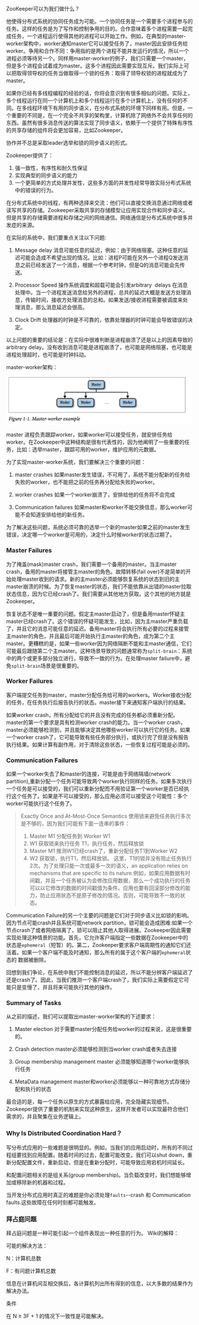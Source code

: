 ZooKeeper可以为我们做什么？

他使得分布式系统的协同任务成为可能。一个协同任务是一个需要多个进程参与的任务。这样的任务是为了写作和控制争用的目的。合作意味着多个进程需要一起完成任务，一个进程运行使得其他的进程可以开始工作。例如，在典型的master-worker架构中，worker通知master它可以接受任务了，master因此安排任务给worker。争用和合作不同：争用指的是两个进程不能并发运行的情况，所以一个进程必须等待另一个。同样用master-worker的例子，我们只需要一个master，但是多个进程会试着成为master。这多个进程因此需要实现互斥。我们实际上可以把取得领导权的任务当做取得一个锁的任务：取得了领导权锁的进程就成为了master。

如果你已经有多线程编程的经验的话，你将会意识到有很多相似的问题。实际上，多个线程运行在同一个计算机上和多个线程运行在多个计算机上，没有任何的不同。在多线程环境下有用的同步语义，在分布式系统的环境下同样有用。但是，一个重要的不同是，在一个完全不共享的架构里，计算机除了网络外不会共享任何的东西。虽然有很多消息传送的算法实现了同步语义，依赖于一个提供了特殊有序性的共享存储的组件将会更加容易，比如Zookeeper。

协作并不总是采取leader选举和锁的同步语义的形式。

Zookeeper提供了：

1. 强一致性，有序性和耐久性保证
2. 实现典型的同步语义的能力
3. 一个更简单的方式处理并发性，这些多方面的并发性经常导致实际分布式系统中的错误的行为。

在分布式系统中的线程，有两种选择来交流：他们可以直接交换消息通过网络或者读写共享的存储。Zookeeper采取共享的存储模型让应用实现合作和同步语义。但是共享的存储需要进程和存储之间的网络通信。网络通信是分布式系统中很多并发症的来源。

在实际的系统中，我们要重点关注以下问题:

1. Message delay
消息可能任意的延迟，例如：由于网络阻塞。这种任意的延迟可能会造成不希望出现的情况。比如：进程P可能在另外一个进程Q发送消息之前已经发送了一个消息，根据一个参考时钟，但是Q的消息可能会先传送。

2. Processor Speed
操作系统调度和超载可能会引发arbitrary  delays 在消息处理中。当一个进程发送消息给另外的进程，总共的延迟大概是发送方处理消息，传输时间，接收方处理消息的总和。如果发送/接收进程需要被调度来处理消息，那么消息延迟会很高。

3. Clock Drift
处理器的时钟是不可靠的，依靠处理器的时钟可能会导致错误的决定。

以上问题的重要的结论是：在实际中很难判断是进程崩溃了还是以上的因素导致的arbitrary delay。没有收到消息可能是进程崩溃了，也可能是网络阻塞，也可能是进程处理超时，也可能是时钟抖动。

master-worker架构：

![](./include/1-1.png)

master 进程负责跟踪worker，如果worker可以接受任务，就安排任务给worker。在Zookeeper中这种结构是很有代表性的，因为他阐明了一些重要的任务，比如：选举master，跟踪可用的worker，维护应用的元数据。

为了实现master-worker系统，我们要解决三个重要的问题：

1. master crashes
如果master发生错误，不可用了，系统不能分配新的任务给失败的worker，也不能把之前的任务再分配给失败的worker。

2. worker crashes
如果一个worker崩溃了，安排给他的任务将不会完成

3. Communication failures
如果master和worker不能交换信息，那么worker可能不会知道安排给他的新任务。

为了解决这些问题，系统必须可靠的选举一个新的master如果之前的master发生错误，决定哪一个worker是可用的，决定什么时候worker的状态过期了。

### Master Failures
为了掩盖(mask)master crash，我们需要一个备用的master。当主master crash，备用的master将接管主master的角色。故障转移(fail over)不是简单的开始处理master收到的请求。新的主master必须能够恢复系统的状态到旧的主master崩溃的时候。为了恢复master的状态，我们不能依靠从出错的master拉取状态信息，因为它已经crash了。我们需要从其他地方获取。这个其他的地方就是Zookeeper。

恢复状态不是唯一重要的问题。假定主master启动了，但是备用master怀疑主master已经crash了。这个错误的怀疑可能发生，比如，因为主master严重负载了，并且它的消息可能任意的延迟。备用master将会执行所有必要的过程来接管主master的角色，并且最后可能开始执行主master的角色，成为第二个主master。更糟糕的是，如果一些worker因为网络隔断不能和主master通信，它们可能最后跟随第二个主master。这种场景导致的问题通常称为`split-brain`：系统中的两个或更多部分独立进行，导致不一致的行为。在处理master failure中，避免`split-brain`场景是很重要的。

### Worker Failures
客户端提交任务到master，master分配任务给可用的workers。Worker接收分配的任务，在任务执行后报告执行的状态。master接下来通知客户端执行的结果。

如果worker crash，所有分配给它的并且没有完成的任务都必须重新分配。master的第一个要求是具有检测worker crash的能力。当一个worker crash，master必须能够检测到，并且能够决定其他哪些worker可以执行它的任务。如果一个worker crash了，它可能导致有些任务部分执行，或执行完了但是没有报告执行结果。如果计算有副作用，对于清除这些状态，一些恢复过程可能是必须的。

### Communication Failures
如果一个worker失去了和master的连接，可能是由于网络隔墙(network partition),重新分配一个任务可能导致两个worker执行同样的任务。如果多次执行一个任务是可以接受的，我们可以重新分配而不用验证第一个worker是否已经执行这个任务了。如果是不可以接受的，那么应用必须可以接受这个可能性：多个worker可能执行这个任务了。

> Exactly Once and At-Most-Once Semantics
> 使用锁来避免任务执行多次是不够的，因为我们可能有下面一连串的事件：
> 1. Master M1 分配任务到 Worker W1
> 2. W1 获取锁来执行任务 T1，执行任务，然后释放锁
> 3. Master M1 推测W1已经crash了，重新分配任务T1到Worker W2
> 4. W2 获取锁，执行T1，然后释放锁。
这里，T1的锁并没有阻止任务执行2次。为了处理只能一次或最多一次的语义，an application relies on mechanisms that are specific to its nature.例如，如果应用数据有时间戳，并且一个任务被认为会修改应用数据，那么一个成功执行的任务可以以它修改的数据的时间戳值为条件。应用也要有回滚部分修改的能力，防止应用状态不是原子修改的情况。否则，可能导致不一致的状态。

Communication Failure的另一个主要的问题是它们对于同步语义比如锁的影响。因为节点可能crash并且系统可能network partition，锁可能会造成困难:如果一个节点crash了或者网络隔离了，锁可以阻止其他人取得进展。Zookeeper因此需要实现处理这种情景的功能。首先，它允许客户端指定一些数据在Zookeeper中的状态是`ephemeral`（短暂）的。第二，Zookeeper要求客户端周期性的通知它们还活着。如果一个客户端不能及时通知，那么所有的属于这个客户端的`ephemeral`状态的
数据被删除。

回想到我们争论，在系统中我们不能控制消息的延迟，所以不能分辨客户端延迟了还是crash了。因此，当我们推测一个客户端crash了，我们实际上需要假定它可能只是变慢了，并且将来可能执行其他的操作。

### Summary of Tasks
从之前的描述，我们可以提取出master-worker架构的下述要求：

1. Master election
对于需要master分配任务给worker的过程来说，这是很重要的。

2. Crash detection
master必须能够检测到当worker crash或者失去连接

3. Group membership management
master 必须能够知道哪个worker能够执行任务

4. MetaData management
master和worker必须能够以一种可靠地方式存储分配和执行的状态

最合适的是，每一个任务以原生的方式暴露给应用，完全隐藏实现细节。Zookeeper提供了重要的机制来实现这种原生，这样开发者可以实现最符合他们需求的，并且聚集在业务逻辑上。

### Why Is Distributed Coordination Hard？
写分布式应用的一些难题是很明显的。例如，当我们的应用启动时，所有的不同过程组要找到应用配置。随着时间的过去，配置可能改变。我们可以shut down，重新分配配置文件，重新启动，但是在重新分配时，可能导致应用宕机时间延长。

和配置问题相关的是组关系(group membership)。当负载改变时，我们想能够增加或移除新的机器和过程。

当开发分布式应用时真正的难题是你必须处理`faults`--crash 和 Communication faults.这些故障在任何时刻都可能触发。

### 拜占庭问题
拜占庭问题是一种可能引起一个组件表现出一种任意的行为。
Wiki的解释：[](https://zh.wikipedia.org/wiki/%E6%8B%9C%E5%8D%A0%E5%BA%AD%E5%B0%86%E5%86%9B%E9%97%AE%E9%A2%98)

可能的解决方法：

N：计算机总数

F：有问题计算机总数

信息在计算机间互相交换后，各计算机列出所有得到的信息，以大多数的结果作为解决办法。

条件

在 N ≥ 3F + 1 的情况下一致性是可能解决。
